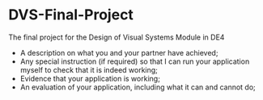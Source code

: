 # DVS-Final-Project
The final project for the Design of Visual Systems Module in DE4

- A description on what you and your partner have achieved;
- Any special instruction (if required) so that I can run your application myself to check that it is indeed working;
- Evidence that your application is working;
- An evaluation of your application, including what it can and cannot do;
